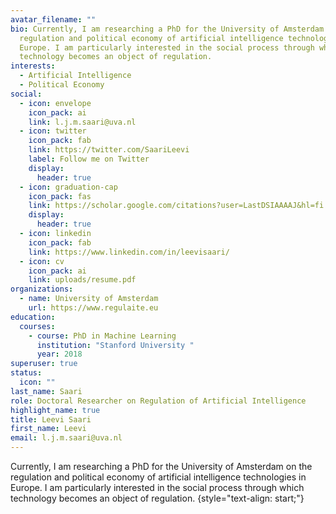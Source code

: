 ```yaml
---
avatar_filename: ""
bio: Currently, I am researching a PhD for the University of Amsterdam on the
  regulation and political economy of artificial intelligence technologies in
  Europe. I am particularly interested in the social process through which
  technology becomes an object of regulation.
interests:
  - Artificial Intelligence
  - Political Economy
social:
  - icon: envelope
    icon_pack: ai
    link: l.j.m.saari@uva.nl
  - icon: twitter
    icon_pack: fab
    link: https://twitter.com/SaariLeevi
    label: Follow me on Twitter
    display:
      header: true
  - icon: graduation-cap
    icon_pack: fas
    link: https://scholar.google.com/citations?user=LastDSIAAAAJ&hl=fi
    display:
      header: true
  - icon: linkedin
    icon_pack: fab
    link: https://www.linkedin.com/in/leevisaari/
  - icon: cv
    icon_pack: ai
    link: uploads/resume.pdf
organizations:
  - name: University of Amsterdam
    url: https://www.regulaite.eu
education:
  courses:
    - course: PhD in Machine Learning
      institution: "Stanford University "
      year: 2018
superuser: true
status:
  icon: ""
last_name: Saari
role: Doctoral Researcher on Regulation of Artificial Intelligence
highlight_name: true
title: Leevi Saari
first_name: Leevi
email: l.j.m.saari@uva.nl
---
```

Currently, I am researching a PhD for the University of Amsterdam on the regulation and political economy of artificial intelligence technologies in Europe. I am particularly interested in the social process through which technology becomes an object of regulation.
{style="text-align: start;"}